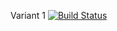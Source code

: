 Variant 1
[![Build Status](https://travis-ci.org/Hao333/deposit-calc.svg?branch=master)](https://travis-ci.org/Hao333/deposit-calc)
